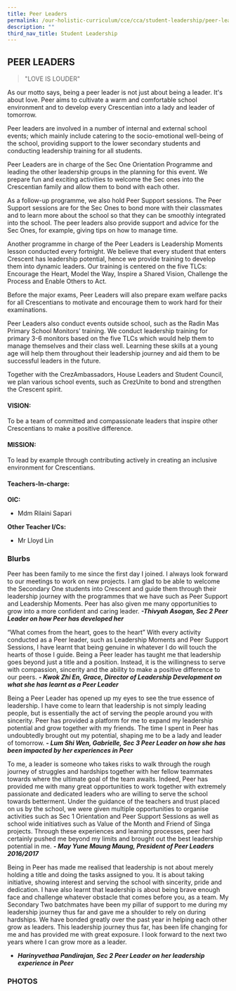 ```yaml
---
title: Peer Leaders
permalink: /our-holistic-curriculum/cce/cca/student-leadership/peer-leaders/
description: ""
third_nav_title: Student Leadership
---
```

## **PEER LEADERS**

>"LOVE IS LOUDER"

As our motto says, being a peer leader is not just about being a leader. It's about love. Peer aims to cultivate a warm and comfortable school environment and to develop every Crescentian into a lady and leader of tomorrow.  
  
Peer leaders are involved in a number of internal and external school events; which mainly include catering to the socio-emotional well-being of the school, providing support to the lower secondary students and conducting leadership training for all students.  
  
Peer Leaders are in charge of the Sec One Orientation Programme and leading the other leadership groups in the planning for this event. We prepare fun and exciting activities to welcome the Sec ones into the Crescentian family and allow them to bond with each other.  
  
As a follow-up programme, we also hold Peer Support sessions. The Peer Support sessions are for the Sec Ones to bond more with their classmates and to learn more about the school so that they can be smoothly integrated into the school. The peer leaders also provide support and advice for the Sec Ones, for example, giving tips on how to manage time.  
  
Another programme in charge of the Peer Leaders is Leadership Moments lesson conducted every fortnight. We believe that every student that enters Crescent has leadership potential, hence we provide training to develop them into dynamic leaders. Our training is centered on the five TLCs: Encourage the Heart, Model the Way, Inspire a Shared Vision, Challenge the Process and Enable Others to Act.  
  
Before the major exams, Peer Leaders will also prepare exam welfare packs for all Crescentians to motivate and encourage them to work hard for their examinations.  
  
Peer Leaders also conduct events outside school, such as the Radin Mas Primary School Monitors’ training. We conduct leadership training for primary 3-6 monitors based on the five TLCs which would help them to manage themselves and their class well. Learning these skills at a young age will help them throughout their leadership journey and aid them to be successful leaders in the future.  
  
Together with the CrezAmbassadors, House Leaders and Student Council, we plan various school events, such as CrezUnite to bond and strengthen the Crescent spirit.

#### **VISION:**
To be a team of committed and compassionate leaders that inspire other Crescentians to make a positive difference.

#### **MISSION:**
To lead by example through contributing actively in creating an inclusive environment for Crescentians.


#### **Teachers-In-charge:**
**OIC:**  
* Mdm Rilaini Sapari
  
**Other Teacher I/Cs:**  
* Mr Lloyd Lin


### **Blurbs**
Peer has been family to me since the first day I joined. I always look forward to our meetings to work on new projects. I am glad to be able to welcome the Secondary One students into Crescent and guide them through their leadership journey with the programmes that we have such as Peer Support and Leadership Moments. Peer has also given me many opportunities to grow into a more confident and caring leader.
***-Thivyah Asogan, Sec 2 Peer Leader on how Peer has developed her***
  
“What comes from the heart, goes to the heart” With every activity conducted as a Peer leader, such as Leadership Moments and Peer Support Sessions, I have learnt that being genuine in whatever I do will touch the hearts of those I guide. Being a Peer leader has taught me that leadership goes beyond just a title and a position. Instead, it is the willingness to serve with compassion, sincerity and the ability to make a positive difference to our peers.
***- Kwok Zhi En, Grace, Director of Leadership Development on what she has learnt as a Peer Leader***
  
Being a Peer Leader has opened up my eyes to see the true essence of leadership. I have come to learn that leadership is not simply leading people, but is essentially the act of serving the people around you with sincerity. Peer has provided a platform for me to expand my leadership potential and grow together with my friends. The time I spent in Peer has undoubtedly brought out my potential, shaping me to be a lady and leader of tomorrow.
***- Lum Shi Wen, Gabrielle, Sec 3 Peer Leader on how she has been impacted by her experiences in Peer***
  
To me, a leader is someone who takes risks to walk through the rough journey of struggles and hardships together with her fellow teammates towards where the ultimate goal of the team awaits. Indeed, Peer has provided me with many great opportunities to work together with extremely passionate and dedicated leaders who are willing to serve the school towards betterment. Under the guidance of the teachers and trust placed on us by the school, we were given multiple opportunities to organise activities such as Sec 1 Orientation and Peer Support Sessions as well as school wide initiatives such as Value of the Month and Friend of Singa projects. Through these experiences and learning processes, peer had certainly pushed me beyond my limits and brought out the best leadership potential in me.
***- May Yune Maung Maung, President of Peer Leaders 2016/2017***
  
Being in Peer has made me realised that leadership is not about merely holding a title and doing the tasks assigned to you. It is about taking initiative, showing interest and serving the school with sincerity, pride and dedication. I have also learnt that leadership is about being brave enough face and challenge whatever obstacle that comes before you, as a team. My Secondary Two batchmates have been my pillar of support to me during my leadership journey thus far and gave me a shoulder to rely on during hardships. We have bonded greatly over the past year in helping each other grow as leaders. This leadership journey thus far, has been life changing for me and has provided me with great exposure. I look forward to the next two years where I can grow more as a leader.
- ***Harinyvethaa Pandirajan, Sec 2 Peer Leader on her leadership experience in Peer***



### **PHOTOS**
